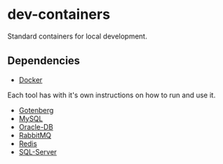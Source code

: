 # dev-containers

Standard containers for local development.

## Dependencies 

- [Docker](https://docs.docker.com/get-docker/)

Each tool has with it's own instructions on how to run and use it.

- [Gotenberg](https://github.com/raschmitt/dev-containers/tree/main/gotenberg)
- [MySQL](https://github.com/raschmitt/dev-containers/tree/main/mysql)
- [Oracle-DB](https://github.com/raschmitt/dev-containers/tree/main/oracle-db)
- [RabbitMQ](https://github.com/raschmitt/dev-containers/tree/main/rabbitmq)
- [Redis](https://github.com/raschmitt/dev-containers/tree/main/redis)
- [SQL-Server](https://github.com/raschmitt/dev-containers/tree/main/sql-server)
